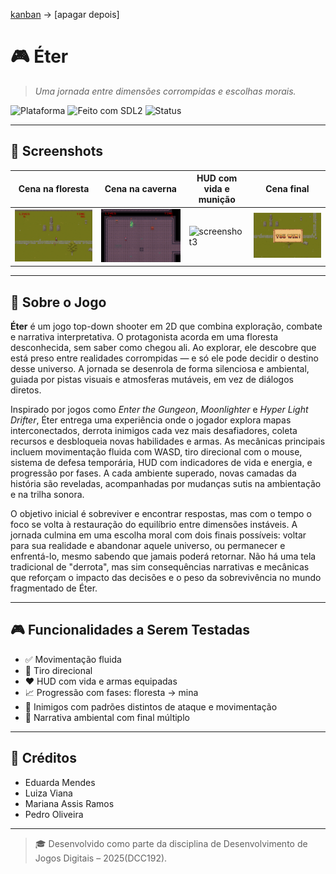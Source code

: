 [kanban](https://trello.com/b/meu65TzE/tp-final-jogos) -> [apagar depois]

# 🎮 Éter

> *Uma jornada entre dimensões corrompidas e escolhas morais.*

![Plataforma](https://img.shields.io/badge/platform-Windows%20%7C%20Linux-blue?style=flat-square)
![Feito com SDL2](https://img.shields.io/badge/engine-SDL2%20%2B%20C%2B%2B-blueviolet?style=flat-square)
![Status](https://img.shields.io/badge/status-em%20desenvolvimento-yellow?style=flat-square)

---

## 📸 Screenshots


| Cena na floresta | Cena na caverna | HUD com vida e munição | Cena final  |
|------------------|---------------------|--------------------------|-------------|
| ![img.png](img.png) | ![img_2.png](img_2.png) | ![screenshot3](img/hud.png) | ![img_3.png](img_3.png)|
---

## 🧭 Sobre o Jogo

**Éter** é um jogo top-down shooter em 2D que combina exploração, combate e narrativa interpretativa. O protagonista acorda em uma floresta desconhecida, sem saber como chegou ali. Ao explorar, ele descobre que está preso entre realidades corrompidas — e só ele pode decidir o destino desse universo. A jornada se desenrola de forma silenciosa e ambiental, guiada por pistas visuais e atmosferas mutáveis, em vez de diálogos diretos.

Inspirado por jogos como *Enter the Gungeon*, *Moonlighter* e *Hyper Light Drifter*, Éter entrega uma experiência onde o jogador explora mapas interconectados, derrota inimigos cada vez mais desafiadores, coleta recursos e desbloqueia novas habilidades e armas. As mecânicas principais incluem movimentação fluida com WASD, tiro direcional com o mouse, sistema de defesa temporária, HUD com indicadores de vida e energia, e progressão por fases. A cada ambiente superado, novas camadas da história são reveladas, acompanhadas por mudanças sutis na ambientação e na trilha sonora.

O objetivo inicial é sobreviver e encontrar respostas, mas com o tempo o foco se volta à restauração do equilíbrio entre dimensões instáveis. A jornada culmina em uma escolha moral com dois finais possíveis: voltar para sua realidade e abandonar aquele universo, ou permanecer e enfrentá-lo, mesmo sabendo que jamais poderá retornar. Não há uma tela tradicional de "derrota", mas sim consequências narrativas e mecânicas que reforçam o impacto das decisões e o peso da sobrevivência no mundo fragmentado de Éter.

---

## 🎮 Funcionalidades a Serem Testadas

- ✅ Movimentação fluida
- 🔫 Tiro direcional
- ❤️ HUD com vida e armas equipadas
- 📈 Progressão com fases: floresta → mina
- 🧠 Inimigos com padrões distintos de ataque e movimentação
- 🧩 Narrativa ambiental com final múltiplo

---

## 👥 Créditos
- Eduarda Mendes
- Luiza Viana
- Mariana Assis Ramos
- Pedro Oliveira

---

> 🎓 Desenvolvido como parte da disciplina de Desenvolvimento de Jogos Digitais – 2025(DCC192).
